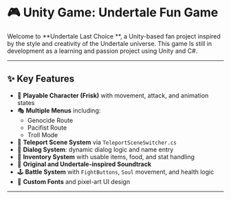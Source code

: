 # 🎮 Unity Game: Undertale Fun Game

Welcome to **Undertale Last Choice **, a Unity-based fan project inspired by the style and creativity of the Undertale universe. This game Is still in development as a learning and passion project using Unity and C#.

---

## ✨ Key Features

- 🧍 **Playable Character (Frisk)** with movement, attack, and animation states
- 🎭 **Multiple Menus** including:
  - Genocide Route
  - Pacifist Route
  - Troll Mode
- 🔁 **Teleport Scene System** via `TeleportSceneSwitcher.cs`
- 💬 **Dialog System**: dynamic dialog logic and name entry
- 💼 **Inventory System** with usable items, food, and stat handling
- 🎵 **Original and Undertale-inspired Soundtrack**
- 🕹️ **Battle System** with `FightButtons`, `Soul` movement, and health logic
- 🎨 **Custom Fonts** and pixel-art UI design

---

